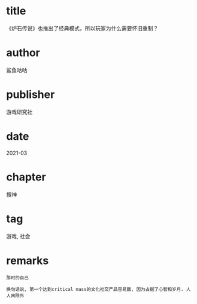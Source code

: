 # title
《炉石传说》也推出了经典模式，所以玩家为什么需要怀旧重制？

# author
鲨鱼咕咕

# publisher
游戏研究社

# date
2021-03

# chapter
搜神

# tag
游戏, 社会

# remarks
`那时的自己`

`换句话说, 第一个达到critical mass的文化社交产品容易赢, 因为占据了心智和岁月. 人人网除外`
